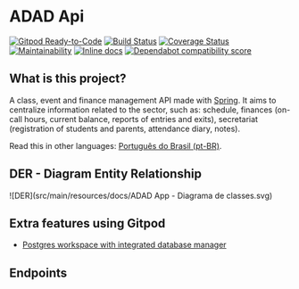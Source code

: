 # ADAD Api

[![Gitpod Ready-to-Code](https://img.shields.io/badge/Gitpod-Ready--to--Code-blue?logo=gitpod)](https://gitpod.io/#https://github.com/guimaraes-lucas/adad-api)
[![Build Status](https://travis-ci.com/guimaraes-lucas/adad-api.svg?branch=master)](https://travis-ci.com/guimaraes-lucas/adad-api)
[![Coverage Status](https://coveralls.io/repos/github/guimaraes-lucas/adad-api/badge.svg?branch=master)](https://coveralls.io/github/guimaraes-lucas/adad-api?branch=master)
[![Maintainability](https://api.codeclimate.com/v1/badges/b04689da43995f4db68d/maintainability)](https://codeclimate.com/github/guimaraes-lucas/adad-api/maintainability)
[![Inline docs](http://inch-ci.org/github/guimaraes-lucas/adad-api.svg?branch=master)](http://inch-ci.org/github/guimaraes-lucas/adad-api)
[![Dependabot compatibility score](https://dependabot-badges.githubapp.com/badges/compatibility_score?dependency-name=websocket-extensions&package-manager=bundler&previous-version=0.1.4&new-version=0.1.5)](https://help.github.com/articles/configuring-automated-security-fixes)

## What is this project?

A class, event and finance management API made with [Spring](https://spring.io/).
It aims to centralize information related to the sector, such as: schedule, finances (on-call hours, current balance, reports of entries and exits), secretariat (registration of students and parents, attendance diary, notes).

Read this in other languages: [Português do Brasil (pt-BR)](README.pt-BR.md).

## DER - Diagram Entity Relationship

![DER](src/main/resources/docs/ADAD App - Diagrama de classes.svg)

## Extra features using Gitpod

- [Postgres workspace with integrated database manager](https://github.com/marcopeg/docker-images/tree/master/gitpod-workspace-postgres)

## Endpoints

